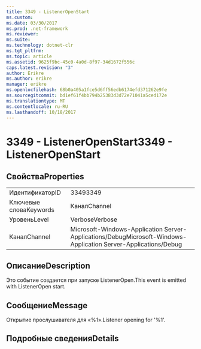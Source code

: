 ```yaml
---
title: 3349 - ListenerOpenStart
ms.custom: 
ms.date: 03/30/2017
ms.prod: .net-framework
ms.reviewer: 
ms.suite: 
ms.technology: dotnet-clr
ms.tgt_pltfrm: 
ms.topic: article
ms.assetid: 9625f9bc-45c0-4a0d-8f97-34d1672f556c
caps.latest.revision: "3"
author: Erikre
ms.author: erikre
manager: erikre
ms.openlocfilehash: 68b0a405a1fce5d6ff56edb6174efd371262e9fe
ms.sourcegitcommit: bd1ef61f4bb794b25383d3d72e71041a5ced172e
ms.translationtype: MT
ms.contentlocale: ru-RU
ms.lasthandoff: 10/18/2017
---
```

# <a name="3349---listeneropenstart"></a><span data-ttu-id="2659d-102">3349 - ListenerOpenStart</span><span class="sxs-lookup"><span data-stu-id="2659d-102">3349 - ListenerOpenStart</span></span>
## <a name="properties"></a><span data-ttu-id="2659d-103">Свойства</span><span class="sxs-lookup"><span data-stu-id="2659d-103">Properties</span></span>  
  
|||  
|-|-|  
|<span data-ttu-id="2659d-104">Идентификатор</span><span class="sxs-lookup"><span data-stu-id="2659d-104">ID</span></span>|<span data-ttu-id="2659d-105">3349</span><span class="sxs-lookup"><span data-stu-id="2659d-105">3349</span></span>|  
|<span data-ttu-id="2659d-106">Ключевые слова</span><span class="sxs-lookup"><span data-stu-id="2659d-106">Keywords</span></span>|<span data-ttu-id="2659d-107">Канал</span><span class="sxs-lookup"><span data-stu-id="2659d-107">Channel</span></span>|  
|<span data-ttu-id="2659d-108">Уровень</span><span class="sxs-lookup"><span data-stu-id="2659d-108">Level</span></span>|<span data-ttu-id="2659d-109">Verbose</span><span class="sxs-lookup"><span data-stu-id="2659d-109">Verbose</span></span>|  
|<span data-ttu-id="2659d-110">Канал</span><span class="sxs-lookup"><span data-stu-id="2659d-110">Channel</span></span>|<span data-ttu-id="2659d-111">Microsoft-Windows-Application Server-Applications/Debug</span><span class="sxs-lookup"><span data-stu-id="2659d-111">Microsoft-Windows-Application Server-Applications/Debug</span></span>|  
  
## <a name="description"></a><span data-ttu-id="2659d-112">Описание</span><span class="sxs-lookup"><span data-stu-id="2659d-112">Description</span></span>  
 <span data-ttu-id="2659d-113">Это событие создается при запуске ListenerOpen.</span><span class="sxs-lookup"><span data-stu-id="2659d-113">This event is emitted with ListenerOpen start.</span></span>  
  
## <a name="message"></a><span data-ttu-id="2659d-114">Сообщение</span><span class="sxs-lookup"><span data-stu-id="2659d-114">Message</span></span>  
 <span data-ttu-id="2659d-115">Открытие прослушивателя для «%1».</span><span class="sxs-lookup"><span data-stu-id="2659d-115">Listener opening for '%1'.</span></span>  
  
## <a name="details"></a><span data-ttu-id="2659d-116">Подробные сведения</span><span class="sxs-lookup"><span data-stu-id="2659d-116">Details</span></span>
